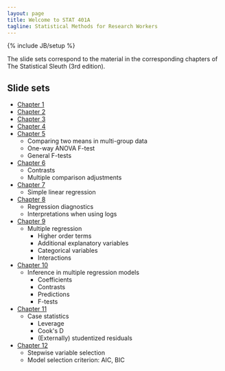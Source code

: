 ```yaml
---
layout: page
title: Welcome to STAT 401A
tagline: Statistical Methods for Research Workers
---
```

{% include JB/setup %}

The slide sets correspond to the material in the corresponding chapters of The Statistical Sleuth (3rd edition). 

## Slide sets

- [Chapter 1](Ch01.pdf)
- [Chapter 2](Ch02.pdf)
- [Chapter 3](Ch03.pdf)
- [Chapter 4](Ch04.pdf)
- [Chapter 5](Ch05.pdf)
  - Comparing two means in multi-group data
  - One-way ANOVA F-test
  - General F-tests
- [Chapter 6](Ch06.pdf)
  - Contrasts
  - Multiple comparison adjustments
- [Chapter 7](Ch07.pdf)
  - Simple linear regression
- [Chapter 8](Ch08.pdf)
  - Regression diagnostics
  - Interpretations when using logs
- [Chapter 9](Ch09.pdf)
  - Multiple regression
    - Higher order terms
    - Additional explanatory variables
    - Categorical variables
    - Interactions
- [Chapter 10](Ch10.pdf)
  - Inference in multiple regression models
    - Coefficients
    - Contrasts
    - Predictions
    - F-tests
- [Chapter 11](Ch11.pdf)
  - Case statistics
    - Leverage
    - Cook's D
    - (Externally) studentized residuals
- [Chapter 12](Ch12.pdf)
  - Stepwise variable selection
  - Model selection criterion: AIC, BIC
